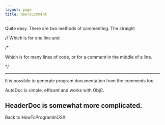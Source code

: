 ```yaml
---
layout: page
title: HowToComment
---
```


Quite easy. There are two methods of commenting. The straight

// Which is for one line and

/*

Which is for many lines of code, or for a comment in the middle of a line.

*/

----
It is possible to generate program documentation from the comments too.

AutoDoc is simple, efficent and works with ObjC.

HeaderDoc is somewhat more complicated. 
----
Back to HowToProgramInOSX

